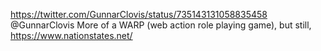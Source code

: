 https://twitter.com/GunnarClovis/status/735143131058835458 @GunnarClovis More of a WARP (web action role playing game), but still, https://www.nationstates.net/